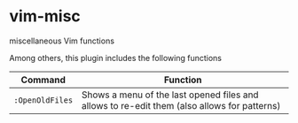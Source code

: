 vim-misc
========

miscellaneous Vim functions

Among others, this plugin includes the following functions

Command | Function
--------|---------
`:OpenOldFiles`| Shows a menu of the last opened files and allows to re-edit them (also allows for patterns)
